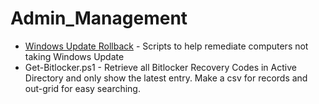# Admin_Management
* [Windows Update Rollback](https://github.com/hasselhuff/power-admin/tree/master/Admin_Management/Windows%20Update%20Rollback) - Scripts to help remediate computers not taking Windows Update
* Get-Bitlocker.ps1 - Retrieve all Bitlocker Recovery Codes in Active Directory and only show the latest entry. Make a csv for records and out-grid for easy searching.

